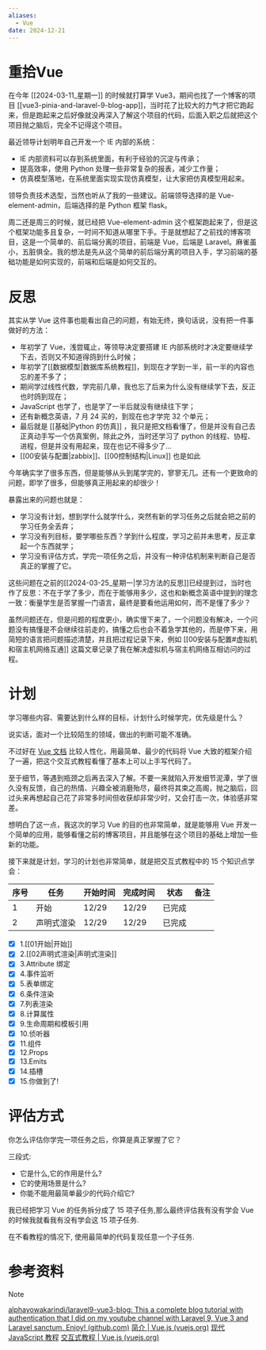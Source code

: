 ```yaml
---
aliases:
  - Vue
date: 2024-12-21
---
```


# 重拾Vue

在今年 [[2024-03-11_星期一]] 的时候就打算学 Vue3，期间也找了一个博客的项目 [[vue3-pinia-and-laravel-9-blog-app]]，当时花了比较大的力气才把它跑起来，但是跑起来之后好像就没再深入了解这个项目的代码，后面入职之后就把这个项目抛之脑后，完全不记得这个项目。

最近领导计划明年自己开发一个 IE 内部的系统：

- IE 内部资料可以存到系统里面，有利于经验的沉淀与传承；
- 提高效率，使用 Python 处理一些非常复杂的报表，减少工作量；
- 仿真模型落地，在系统里面实现实现仿真模型，让大家把仿真模型用起来。

领导负责技术选型，当然也听从了我的一些建议。前端领导选择的是 Vue-element-admin，后端选择的是 Python 框架 flask。

周二还是周三的时候，就已经把 Vue-element-admin 这个框架跑起来了，但是这个框架功能多且复杂，一时间不知道从哪里下手。于是就想起了之前找的博客项目，这是一个简单的、前后端分离的项目，前端是 Vue，后端是 Laravel。麻雀虽小，五脏俱全。我的想法是先从这个简单的前后端分离的项目入手，学习前端的基础功能是如何实现的，前端和后端是如何交互的。

# 反思

其实从学 Vue 这件事也能看出自己的问题，有始无终，换句话说，没有把一件事做好的方法：

- 年初学了 Vue，浅尝辄止，等领导决定要搭建 IE 内部系统时才决定要继续学下去，否则又不知道得鸽到什么时候；
- 年初学了[[数据模型|数据库系统教程]]，到现在才学到一半，前一半的内容也忘的差不多了；
- 期间学过线性代数，学完前几章，我也忘了后来为什么没有继续学下去，反正也时鸽到现在；
- JavaScript 也学了，也是学了一半后就没有继续往下学；
- 还有新概念英语，7 月 24 买的，到现在也才学完 32 个单元；
- 最后就是 [[基础|Python 的仿真]] ，我只是把文档看懂了，但是并没有自己去正真动手写一个仿真案例，除此之外，当时还学习了 python 的线程、协程、进程，但是并没有用起来，现在也记不得多少了...
- [[00安装与配置|zabbix]]、[[00控制结构|Linux]] 也是如此

今年确实学了很多东西，但是能够从头到尾学完的，寥寥无几。还有一个更致命的问题，即学了很多，但能够真正用起来的却很少！

暴露出来的问题也就是：

- 学习没有计划，想到学什么就学什么，突然有新的学习任务之后就会把之前的学习任务全丢弃；
- 学习没有列目标，要学哪些东西？学到什么程度，学习之前并未思考，反正拿起一个东西就学；
- 学习没有评估方式，学完一项任务之后，并没有一种评估机制来判断自己是否真正的掌握了它。

这些问题在之前的[[2024-03-25_星期一|学习方法的反思]]已经提到过，当时也作了反思：不在于学了多少，而在于能够用多少，这也和新概念英语中提到的理念一致：衡量学生是否掌握一门语言，最终是要看他运用如何，而不是懂了多少？

虽然问题还在，但是问题的程度更小，确实慢下来了，一个问题没有解决，一个问题没有搞懂是不会继续往前走的，搞懂之后也会不着急学其他的，而是停下来，用简短的语言把问题描述清楚，并且把过程记录下来，例如 [[00安装与配置#虚拟机和宿主机网络互通]] 这篇文章记录了我在解决虚拟机与宿主机网络互相访问的过程。

# 计划

学习哪些内容、需要达到什么样的目标，计划什么时候学完，优先级是什么？

说实话，面对一个比较陌生的领域，做出的判断可能不准确。

不过好在 [Vue 文档](https://cn.vuejs.org/tutorial/#step-15) 比较人性化，用最简单、最少的代码将 Vue 大致的框架介绍了一遍，把这个交互式教程看懂了基本上可以上手写代码了。

至于细节，等遇到瓶颈之后再去深入了解。不要一来就陷入开发细节泥潭，学了很久没有反馈，自己的热情、兴趣全被消磨殆尽，最终将其束之高阁，抛之脑后，回过头来再想起自己花了非常多时间但收获却非常少时，又会打击一次，体验感非常差。

想明白了这一点，我这次的学习 Vue 的目的也非常简单，就是能够用 Vue 开发一个简单的应用，能够看懂之前的博客项目，并且能够在这个项目的基础上增加一些新的功能。

接下来就是计划，学习的计划也非常简单，就是把交互式教程中的 15 个知识点学会：


| 序号 | 任务       | 开始时间 | 完成时间 | 状态   | 备注 |
| ---- | ---------- | -------- | -------- | ------ | ---- |
| 1    | 开始       | 12/29    | 12/29    | 已完成 |      |
| 2    | 声明式渲染 | 12/29    | 12/29    | 已完成 |      |


- [x] 1.[[01开始|开始]]
- [x] 2.[[02声明式渲染|声明式渲染]]
- [x] 3.Attribute 绑定
- [x] 4.事件监听
- [x] 5.表单绑定
- [x] 6.条件渲染
- [x] 7.列表渲染
- [x] 8.计算属性
- [x] 9.生命周期和模板引用
- [x] 10.侦听器
- [x] 11.组件
- [x] 12.Props
- [x] 13.Emits
- [x] 14.插槽
- [x] 15.你做到了!

# 评估方式

你怎么评估你学完一项任务之后，你算是真正掌握了它？

三段式:

- 它是什么,它的作用是什么?
- 它的使用场景是什么?
- 你能不能用最简单最少的代码介绍它?

我已经把学习 Vue 的任务拆分成了 15 项子任务,那么最终评估我有没有学会 Vue 的时候我就看我有没有学会这 15 项子任务.

在不看教程的情况下, 使用最简单的代码复现任意一个子任务.

# 参考资料

> [!note]
> [alphayowakarindi/laravel9-vue3-blog: This a complete blog tutorial with authentication that I did on my youtube channel with Laravel 9, Vue 3 and Laravel sanctum. Enjoy! (github.com)](https://github.com/alphayowakarindi/laravel9-vue3-blog/tree/main)
> [简介 | Vue.js (vuejs.org)](https://cn.vuejs.org/guide/introduction.html)
> [现代 JavaScript 教程](https://zh.javascript.info/)
> [交互式教程 | Vue.js (vuejs.org)](https://cn.vuejs.org/tutorial/#step-2)